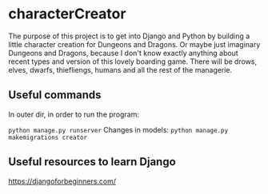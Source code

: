 # characterCreator

The purpose of this project is to get into Django and Python by building a little character creation for Dungeons and Dragons. 
Or maybe just imaginary Dungeons and Dragons, because I don't know exactly anything about recent types and version of this lovely boarding game. There will be drows, elves, dwarfs, thiefliengs, humans and all the rest of the managerie.

## Useful commands
In outer dir, in order to run the program: 

``
python manage.py runserver
``
Changes in models:
``
python manage.py makemigrations creator
``

## Useful resources to learn Django
https://djangoforbeginners.com/


